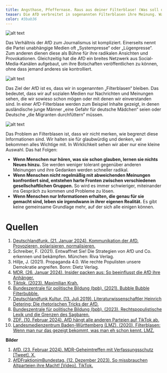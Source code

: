 ```yaml
---
title: Angsthase, Pfeffernase. Raus aus deiner Filterblase! (Was soll das denn heißen?)
teaser: Die AfD verbreitet in sogenannten Filterblasen ihre Meinung. Was das bedeutet, liest du hier.
color: #3bab36
---
```


![alt text](images/Headlines/Headline_Filterblase.png)


Das Verhältnis der AfD zum Journalismus ist kompliziert. Einerseits nennt die Partei unabhängige Medien oft „Systempresse“ oder „Lügenpresse“. Zum anderen dienen diese als Bühne für ihre radikalen Ansichten und Provokationen. Gleichzeitig hat die AfD ein breites Netzwerk aus Social-Media-Kanälen aufgebaut, um ihre Botschaften veröffentlichen zu können, ohne dass jemand anderes sie kontrolliert. 

![alt text](images/assets/pfeffernase1.png)

Das Ziel der AfD ist es, dass wir in sogenannten „Filterblasen“ bleiben. Das bedeutet, dass wir auf sozialen Medien nur Nachrichten und Meinungen sehen, die wir sowieso schon mögen oder mit denen wir einverstanden sind. In einer AfD-Filterblase werden zum Beispiel Inhalte gezeigt, in denen ausländische junge Männer „eine Gefahr für deutsche Mädchen“ seien oder Deutsche „die Migranten durchfüttern“ müssen.

![alt text](images/assets/pfeffernase2.png)

Das Problem an Filterblasen ist, dass wir nicht merken, wie begrenzt diese Informationen sind. Wir halten sie für glaubwürdig und denken, wir bekommen alles Wichtige mit. In Wirklichkeit sehen wir aber nur eine kleine Auswahl. 
Das hat Folgen:
- **Wenn Menschen nur hören, was sie schon glauben, lernen sie nichts Neues hinzu.** Sie werden weniger tolerant gegenüber anderen Meinungen und ihre Gedanken werden schneller radikal.
- **Wenn Menschen nicht regelmäßig mit abweichenden Meinungen konfrontiert sind, entstehen harte Fronten zwischen verschiedenen gesellschaftlichen Gruppen.** So wird es immer schwieriger, miteinander ins Gespräch zu kommen und Probleme zu lösen.
- **Wenn Menschen nur Informationen erhalten, die genau für sie gemacht sind, leben sie irgendwann in ihrer eigenen Realität.** Es gibt keine gemeinsame Grundlage mehr, auf der sich alle einigen können.

# Quellen

1. [Deutschlandfunk. (21. Januar 2024). Kommunikation der AfD. Provozieren, polarisieren, normalisieren.](https://www.deutschlandfunk.de/kommunikationsstrategien-rhetorik-afd-neue-rechte-100.html)
2. Schreiber, F. (2021). Entwaffnet Sie! Die Strategien von AfD und Co. erkennen und bekämpfen. München: Riva Verlag.
3. Hillje, J. (2021). Propaganda 4.0. Wie rechte Populisten unsere Demokratie angreifen. Bonn: Dietz Verlag.
4. [MDR. (26. Januar 2024). Insider packen aus: So beeinflusst die AfD ihre Anhänger.](https://www.mdr.de/nachrichten/deutschland/politik/afd-aussteiger-radikalisierung-rechtsextremistisch-100.html)
5. [Tiktok. (2023). Maximilian Krah.](https://www.tiktok.com/@maximilian_krah?lang=de-DE)
6. [Bundeszentrale für politische Bildung (bpb). (2021). Bubble Bubble Filterbubble.](https://www.bpb.de/system/files/dokument_pdf/ff_artikel08.pdf)
7. [Deutschlandfunk Kultur. (13. Juli 2019). Literaturwissenschaftler Heinrich Detering: Die rhetorischen Tricks der AfD.](https://www.deutschlandfunkkultur.de/literaturwissenschaftler-heinrich-detering-die-rhetorischen-100.html)
8. [Bundeszentrale für politische Bildung (bpb). (2023). Rechtspopulistische Lexik und die Grenzen des Sagbaren.](https://www.bpb.de/themen/parteien/rechtspopulismus/240831/rechtspopulistische-lexik-und-die-grenzen-des-sagbaren/)
9. [ZDF. (10. Februar 2024). AfD hängt alle anderen Parteien auf TikTok ab.](https://www.zdf.de/nachrichten/politik/deutschland/afd-tiktok-erfolg-strategie-jugendliche-100.html)
10. [Landesmedienzentrum Baden-Württemberg (LMZ). (2020). Filterblasen: Wenn man nur das gezeigt bekommt, was man eh schon kennt. LMZ.](https://www.lmz-bw.de/medienbildung/themen-von-f-bis-z/hatespeech-und-fake-news/fake-news/filterblasen-wenn-man-nur-das-gezeigt-bekommt-was-man-eh-schon-kennt)

**Bilder**

1. [AfD. (23. Februar 2024). MDR-Geheimtreffen mit Verfassungsschutz [Tweet]. X.](https://x.com/AfD/status/1760986897055092987?s=20)
2. [AfDFraktionimBundestag. (12. Dezember 2023). So missbrauchen Altparteien ihre Macht!  [Video]. TikTok.](https://www.tiktok.com/@afdfraktionimbundestag/video/7311651947281403168?is_from_webapp=1&web_id=7333266091646862881)
